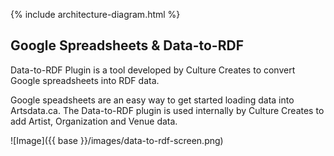 
{% include architecture-diagram.html %}

Google Spreadsheets & Data-to-RDF
--------------

Data-to-RDF Plugin is a tool developed by Culture Creates to convert Google spreadsheets into RDF data.  

Google speadsheets are an easy way to get started loading data into Artsdata.ca.  The Data-to-RDF plugin is used internally by Culture Creates to add Artist, Organization and Venue data.

![Image]({{ base }}/images/data-to-rdf-screen.png)